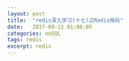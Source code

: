 ```yaml
---
layout: post
title:  "redis深入学习(十七)之Redis哨兵"
date:   2017-09-22 01:06:05
categories: noSQL
tags: redis
excerpt: redis
---
```






